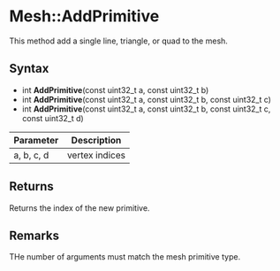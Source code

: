 # Mesh::AddPrimitive

This method add a single line, triangle, or quad to the mesh.

## Syntax

- int **AddPrimitive**(const uint32_t a, const uint32_t b)
- int **AddPrimitive**(const uint32_t a, const uint32_t b, const uint32_t c)
- int **AddPrimitive**(const uint32_t a, const uint32_t b, const uint32_t c, const uint32_t d)

| Parameter | Description |
|---|---|
| a, b, c, d | vertex indices |

## Returns

Returns the index of the new primitive.

## Remarks

THe number of arguments must match the mesh primitive type.
